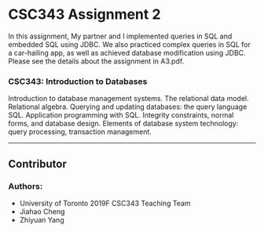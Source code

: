 # CSC343 Assignment 2
In this assignment, My partner and I implemented queries in SQL and embedded SQL using JDBC.
We also practiced complex queries in SQL for a car-hailing app, as well as achieved database modification using JDBC.
Please see the details about the assignment in A3.pdf.

### CSC343: Introduction to Databases
Introduction to database management systems. The relational data model. Relational algebra. Querying and updating databases: the query language SQL. Application programming with SQL. Integrity constraints, normal forms, and database design. Elements of database system technology: query processing, transaction management.

----
## Contributor
### Authors:
* University of Toronto 2019F CSC343 Teaching Team
* Jiahao Cheng
* Zhiyuan Yang
